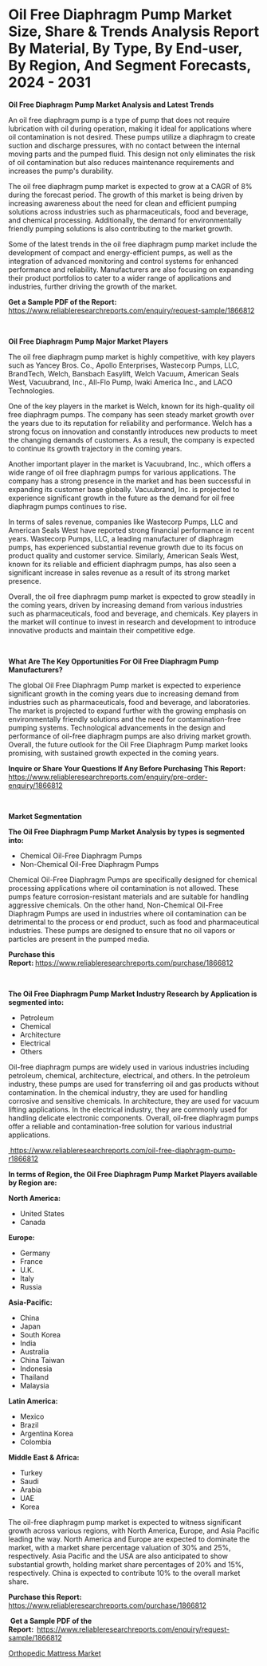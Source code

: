 <p><h1>Oil Free Diaphragm Pump Market Size, Share & Trends Analysis Report By Material, By Type, By End-user, By Region, And Segment Forecasts, 2024 - 2031</h1></p><p><strong>Oil Free Diaphragm Pump Market Analysis and Latest Trends</strong></p>
<p><p>An oil free diaphragm pump is a type of pump that does not require lubrication with oil during operation, making it ideal for applications where oil contamination is not desired. These pumps utilize a diaphragm to create suction and discharge pressures, with no contact between the internal moving parts and the pumped fluid. This design not only eliminates the risk of oil contamination but also reduces maintenance requirements and increases the pump's durability.</p><p>The oil free diaphragm pump market is expected to grow at a CAGR of 8% during the forecast period. The growth of this market is being driven by increasing awareness about the need for clean and efficient pumping solutions across industries such as pharmaceuticals, food and beverage, and chemical processing. Additionally, the demand for environmentally friendly pumping solutions is also contributing to the market growth.</p><p>Some of the latest trends in the oil free diaphragm pump market include the development of compact and energy-efficient pumps, as well as the integration of advanced monitoring and control systems for enhanced performance and reliability. Manufacturers are also focusing on expanding their product portfolios to cater to a wider range of applications and industries, further driving the growth of the market.</p></p>
<p><strong>Get a Sample PDF of the Report:&nbsp;</strong> <a href="https://www.reliableresearchreports.com/enquiry/request-sample/1866812">https://www.reliableresearchreports.com/enquiry/request-sample/1866812</a></p>
<p>&nbsp;</p>
<p><strong>Oil Free Diaphragm Pump Major Market Players</strong></p>
<p><p>The oil free diaphragm pump market is highly competitive, with key players such as Yancey Bros. Co., Apollo Enterprises, Wastecorp Pumps, LLC, BrandTech, Welch, Bansbach Easylift, Welch Vacuum, American Seals West, Vacuubrand, Inc., All-Flo Pump, Iwaki America Inc., and LACO Technologies.</p><p>One of the key players in the market is Welch, known for its high-quality oil free diaphragm pumps. The company has seen steady market growth over the years due to its reputation for reliability and performance. Welch has a strong focus on innovation and constantly introduces new products to meet the changing demands of customers. As a result, the company is expected to continue its growth trajectory in the coming years.</p><p>Another important player in the market is Vacuubrand, Inc., which offers a wide range of oil free diaphragm pumps for various applications. The company has a strong presence in the market and has been successful in expanding its customer base globally. Vacuubrand, Inc. is projected to experience significant growth in the future as the demand for oil free diaphragm pumps continues to rise.</p><p>In terms of sales revenue, companies like Wastecorp Pumps, LLC and American Seals West have reported strong financial performance in recent years. Wastecorp Pumps, LLC, a leading manufacturer of diaphragm pumps, has experienced substantial revenue growth due to its focus on product quality and customer service. Similarly, American Seals West, known for its reliable and efficient diaphragm pumps, has also seen a significant increase in sales revenue as a result of its strong market presence.</p><p>Overall, the oil free diaphragm pump market is expected to grow steadily in the coming years, driven by increasing demand from various industries such as pharmaceuticals, food and beverage, and chemicals. Key players in the market will continue to invest in research and development to introduce innovative products and maintain their competitive edge.</p></p>
<p>&nbsp;</p>
<p><strong>What Are The Key Opportunities For Oil Free Diaphragm Pump Manufacturers?</strong></p>
<p><p>The global Oil Free Diaphragm Pump market is expected to experience significant growth in the coming years due to increasing demand from industries such as pharmaceuticals, food and beverage, and laboratories. The market is projected to expand further with the growing emphasis on environmentally friendly solutions and the need for contamination-free pumping systems. Technological advancements in the design and performance of oil-free diaphragm pumps are also driving market growth. Overall, the future outlook for the Oil Free Diaphragm Pump market looks promising, with sustained growth expected in the coming years.</p></p>
<p><strong>Inquire or Share Your Questions If Any Before Purchasing This Report:</strong> <a href="https://www.reliableresearchreports.com/enquiry/pre-order-enquiry/1866812">https://www.reliableresearchreports.com/enquiry/pre-order-enquiry/1866812</a></p>
<p>&nbsp;</p>
<p><strong>Market Segmentation</strong></p>
<p><strong>The Oil Free Diaphragm Pump Market Analysis by types is segmented into:</strong></p>
<p><ul><li>Chemical Oil-Free Diaphragm Pumps</li><li>Non-Chemical Oil-Free Diaphragm Pumps</li></ul></p>
<p><p>Chemical Oil-Free Diaphragm Pumps are specifically designed for chemical processing applications where oil contamination is not allowed. These pumps feature corrosion-resistant materials and are suitable for handling aggressive chemicals. On the other hand, Non-Chemical Oil-Free Diaphragm Pumps are used in industries where oil contamination can be detrimental to the process or end product, such as food and pharmaceutical industries. These pumps are designed to ensure that no oil vapors or particles are present in the pumped media.</p></p>
<p><strong>Purchase this Report:&nbsp;</strong><a href="https://www.reliableresearchreports.com/purchase/1866812">https://www.reliableresearchreports.com/purchase/1866812</a></p>
<p>&nbsp;</p>
<p><strong>The Oil Free Diaphragm Pump Market Industry Research by Application is segmented into:</strong></p>
<p><ul><li>Petroleum</li><li>Chemical</li><li>Architecture</li><li>Electrical</li><li>Others</li></ul></p>
<p><p>Oil-free diaphragm pumps are widely used in various industries including petroleum, chemical, architecture, electrical, and others. In the petroleum industry, these pumps are used for transferring oil and gas products without contamination. In the chemical industry, they are used for handling corrosive and sensitive chemicals. In architecture, they are used for vacuum lifting applications. In the electrical industry, they are commonly used for handling delicate electronic components. Overall, oil-free diaphragm pumps offer a reliable and contamination-free solution for various industrial applications.</p></p>
<p><a href="https://www.reliableresearchreports.com/oil-free-diaphragm-pump-r1866812">&nbsp;https://www.reliableresearchreports.com/oil-free-diaphragm-pump-r1866812</a></p>
<p><strong>In terms of Region, the Oil Free Diaphragm Pump Market Players available by Region are:</strong></p>
<p>
    <p> <strong> North America: </strong>
        <ul>
            <li>United States</li>
            <li>Canada</li>
        </ul>
        </p> 
    <p> <strong> Europe: </strong>
        <ul>
            <li>Germany</li>
            <li>France</li>
            <li>U.K.</li>
            <li>Italy</li>
            <li>Russia</li>
        </ul>
        </p> 
    <p> <strong> Asia-Pacific: </strong>
        <ul>
            <li>China</li>
            <li>Japan</li>
            <li>South Korea</li>
            <li>India</li>
            <li>Australia</li>
            <li>China Taiwan</li>
            <li>Indonesia</li>
            <li>Thailand</li>
            <li>Malaysia</li>
        </ul>
        </p> 
    <p> <strong> Latin America: </strong>
        <ul>
            <li>Mexico</li>
            <li>Brazil</li>
            <li>Argentina Korea</li>
            <li>Colombia</li>
        </ul>
        </p> 
    <p> <strong> Middle East & Africa: </strong>
        <ul>
            <li>Turkey</li>
            <li>Saudi</li>
            <li>Arabia</li>
            <li>UAE</li>
            <li>Korea</li>
        </ul>
    </p>
    </p>
<p><p>The oil-free diaphragm pump market is expected to witness significant growth across various regions, with North America, Europe, and Asia Pacific leading the way. North America and Europe are expected to dominate the market, with a market share percentage valuation of 30% and 25%, respectively. Asia Pacific and the USA are also anticipated to show substantial growth, holding market share percentages of 20% and 15%, respectively. China is expected to contribute 10% to the overall market share.</p></p>
<p><strong>Purchase this Report: </strong><a href="https://www.reliableresearchreports.com/purchase/1866812">https://www.reliableresearchreports.com/purchase/1866812</a></p>
<p>&nbsp;<strong>Get a Sample PDF of the Report:&nbsp;&nbsp;</strong><a href="https://www.reliableresearchreports.com/enquiry/request-sample/1866812">https://www.reliableresearchreports.com/enquiry/request-sample/1866812</a></p>
<p><strong></strong></p>
<p><p><a href="https://cautious-neon-760.notion.site/Orthopedic-Mattress-Market-Report-Reveals-the-Latest-Trends-And-Growth-Opportunities-of-this-Market-afde7f0bc6ab49649781ce22ab0d7a2a">Orthopedic Mattress Market</a></p></p>